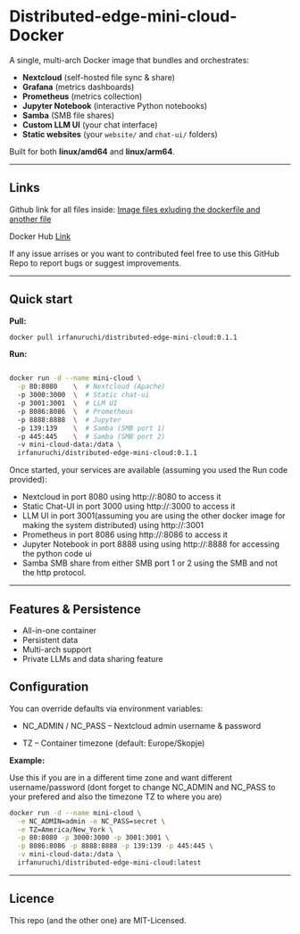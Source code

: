# Distributed-edge-mini-cloud-Docker

A single, multi-arch Docker image that bundles and orchestrates:

- **Nextcloud** (self-hosted file sync & share)  
- **Grafana** (metrics dashboards)  
- **Prometheus** (metrics collection)  
- **Jupyter Notebook** (interactive Python notebooks)  
- **Samba** (SMB file shares)  
- **Custom LLM UI** (your chat interface)  
- **Static websites** (your `website/` and `chat-ui/` folders)

Built for both **linux/amd64** and **linux/arm64**.

---

## Links

Github link for all files inside:
[Image files exluding the dockerfile and another file](https://github.com/IrfanUruchi/Edge-Distributed-Mini-Cloud-System)

Docker Hub [Link](https://hub.docker.com/r/irfanuruchi/distributed-edge-mini-cloud)

If any issue arrises or you want to contributed feel free to use this GitHub Repo to report bugs or suggest improvements.

---
## Quick start

**Pull:**

```bash
docker pull irfanuruchi/distributed-edge-mini-cloud:0.1.1
```

**Run:**

```bash

docker run -d --name mini-cloud \
  -p 80:8080    \  # Nextcloud (Apache)  
  -p 3000:3000  \  # Static chat-ui  
  -p 3001:3001  \  # LLM UI 
  -p 8086:8086  \  # Prometheus  
  -p 8888:8888  \  # Jupyter  
  -p 139:139    \  # Samba (SMB port 1)  
  -p 445:445    \  # Samba (SMB port 2)  
  -v mini-cloud-data:/data \
  irfanuruchi/distributed-edge-mini-cloud:0.1.1
```

Once started, your services are available (assuming you used the Run code provided):

- Nextcloud in port 8080 using http://<host>:8080 to access it
- Static Chat-UI in port 3000 using http://<host>:3000 to access it
- LLM UI in port 3001(assuming you are using the other docker image for making the system distributed) using http://<host>:3001
- Prometheus in port 8086 using http://<host>:8086 to access it
- Jupyter Notebook in port 8888 using using http://<host>:8888 for accessing the python code ui
- Samba SMB share from either SMB port 1 or 2 using the SMB and not the http protocol.

---

## Features & Persistence

- All-in-one container
- Persistent data
- Multi-arch support
- Private LLMs and data sharing feature

## Configuration

You can override defaults via environment variables:

- NC_ADMIN / NC_PASS – Nextcloud admin username & password

- TZ – Container timezone (default: Europe/Skopje)

**Example:**

Use this if you are in a different time zone and want different username/password (dont forget to change NC_ADMIN and NC_PASS to your prefered and also the timezone TZ to where you are)

```bash
docker run -d --name mini-cloud \
  -e NC_ADMIN=admin -e NC_PASS=secret \
  -e TZ=America/New_York \
  -p 80:8080 -p 3000:3000 -p 3001:3001 \
  -p 8086:8086 -p 8888:8888 -p 139:139 -p 445:445 \
  -v mini-cloud-data:/data \
  irfanuruchi/distributed-edge-mini-cloud:latest
```
---

## Licence

This repo (and the other one) are MIT-Licensed.

